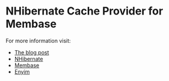 NHibernate Cache Provider for Membase
======================================================================

For more information visit:

- [The blog post](http://www.erata.net/net/nhibernate-cache-provider-membase/)
- [NHibernate](nhforge.org)
- [Membase](membase.org)
- [Enyim](http://memcached.enyim.com/)

